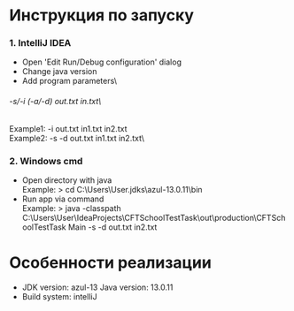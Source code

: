 # Инструкция по запуску
### 1. IntelliJ IDEA
* Open 'Edit Run/Debug configuration' dialog
* Change java version
* Add program parameters\
###### -s/-i (-a/-d) out.txt in.txt\
Example1: -i out.txt in1.txt in2.txt\
Example2: -s -d out.txt in1.txt in2.txt\
### 2. Windows cmd
* Open directory with java\
Example: > cd C:\Users\User\.jdks\azul-13.0.11\bin
* Run app via command\
Example: > java -classpath C:\Users\User\IdeaProjects\CFTSchoolTestTask\out\production\CFTSchoolTestTask Main -s -d out.txt in2.txt
# Особенности реализации
* JDK version: azul-13 Java version: 13.0.11
* Build system: intelliJ

